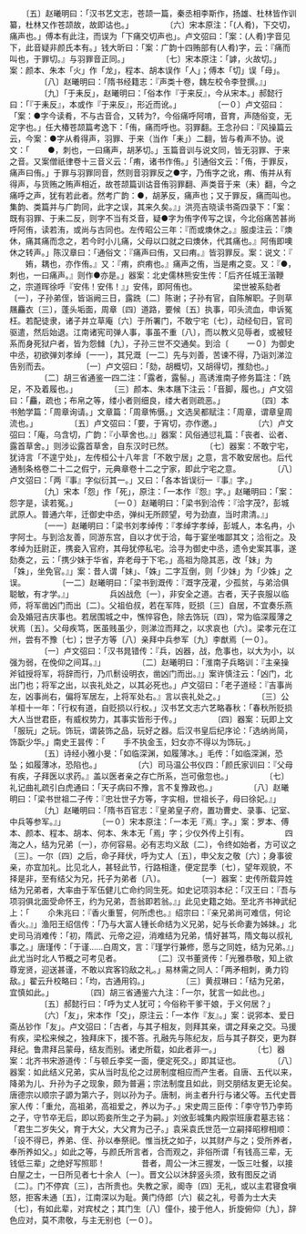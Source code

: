<!-- { "loadSidebar": true } -->
　　〔五〕赵曦明曰：「汉书艺文志，苍颉一篇，秦丞相李斯作，扬雄、杜林皆作训纂，杜林又作苍颉故，故即诂也。」
　　
　　〔六〕宋本原注：「(人肴)，下交切，痛声也。」傅本有此注，而误为「下痛交切声也」。卢文弨曰：「案：(人肴)字音见下，此音疑非颜氏本有。」钱大昕曰：「案：广韵十四贿部有(人肴)字，云：『痛而叫也，于罪切。』与羽罪音正同。」
　　
　　〔七〕宋本原注：「謼，火故切。」案：颜本、朱本「火」作「龙」，程本、胡本误作「人」；傅本「切」误「母」。
　　
　　〔八〕赵曦明曰：「隋书经籍志：『声类十卷，魏左校令李登撰。』」
　　
　　〔九〕「于耒反」，赵曦明曰：「俗本作『于来反』，今从宋本。」郝懿行曰：「『于耒反』，本或作『于来反』，形近而讹。」
　　
　　〔一０〕卢文弨曰：「案：●字今读肴，不与古音合，又转为?，今俗痛呼阿唷，音育，声随俗变，无定字也。」任大椿苍颉篇考逸下：「侑，痛而呼也。羽罪翻。王念孙曰：『风操篇云云，今案：●字从肴得声，羽罪、于来（当作「耒」）二翻，皆与肴声不协。说文：「
　　●，刺也，一曰痛声，胡茅切。」玉篇音训与说文同，皆无羽罪、于来之音。又案僧祇律卷十三音义云：「痏，诸书作侑。」引通俗文云：「侑，于罪反，痛声曰侑。」于罪与羽罪同音，然则音羽罪反之●字，乃侑字之讹，痏、侑并从有得声，与货贿之贿声相近，故苍颉篇训诂音侑羽罪翻、声类音于来（耒）翻，今之痛呼之声，犹有若此者。然考广韵：●，胡茅反，痛声也；又于罪反，痛而叫也。集韵、类篇并与广韵同，此字之误，其来久矣。』」洪亮吉晓读书斋四录下：「案：既有羽罪、于耒二反，则字不当有爻音，疑●字为侑字传写之误，今北俗痛苦甚尚呼阿侑，读若洧，或尚与古同也。左传昭公三年：『而或燠休之。』服虔注云：『燠休，痛其痛而念之，若今时小儿痛，父母以口就之曰燠休，代其痛也。』阿侑即噢休之转声。」陈汉章曰：「通俗文：『痛声曰侑，又曰痏。』皆羽罪反。案：说文：『
　　姷，耦也，亦作侑。』又：『痏，疻痏也。』痛声之侑，当是痏之变。又：『●，刺也，一曰痛声。』则作●亦是。」器案：北史儒林熊安生传：「后齐任城王湝鞭之，宗道晖徐呼『安伟！安伟！』」安伟，即阿侑也。
　　
　　梁世被系劾者〔一〕，子孙弟侄，皆诣阙三日，露跣〔二〕陈谢；子孙有官，自陈解职。子则草屩麤衣〔三〕，蓬头垢面，周章〔四〕道路，要候〔五〕执事，叩头流血，申诉冤枉。若配徒隶，诸子并立草庵〔六〕于所署门，不敢宁宅〔七〕，动经旬日，官司驱遣，然后始退。江南诸宪司弹人事，事虽不重〔八〕，而以教义见辱者，或被轻系而身死狱户者，皆为怨雠〔九〕，子孙三世不交通矣。到洽〔
　　一０〕为御史中丞，初欲弹刘孝绰〔一一〕，其兄溉〔一二〕先与刘善，苦谏不得，乃诣刘涕泣告别而去。
　　
　　〔一〕卢文弨曰：「劾，胡概切，又胡得切，推劾也。」
　　
　　〔二〕胡三省通鉴一四二注：「露者，露髻。」高诱淮南子修务篇注：「跣足，不及着履也。」
　　
　　〔三〕颜本、朱本屩下注云：「音脚，履也。」卢文弨曰：「麤，疏也；布帛之等，缕小者则细良，缕大者则疏恶。」
　　
　　〔四〕本书勉学篇：「周章询请。」文章篇：「周章怖慑。」文选吴都赋注：「周章，谓章皇周流也。」
　　
　　〔五〕卢文弨曰：「要，于宵切，亦作邀。」
　　
　　〔六〕卢文弨曰：「庵，乌含切，广韵：『小草舍也。』」器案：风俗通愆礼篇：「丧者、讼者、露首草舍。」则涉讼露首草舍，自东汉时已然。
　　
　　〔七〕器案：不敢宁宅，犹诗言「不遑宁处」，左传桓公十八年言「不敢宁居」之意，言不敢安居也。后代通制条格卷二十二之假宁，元典章卷十二之宁家，即此宁宅之意。
　　
　　〔八〕卢文弨曰：「两『事』字似衍其一。」又曰：「各本皆误衍一『事』字。」
　　
　　〔九〕宋本「怨」作「死」，原注：「一本作『怨』字。」赵曦明曰：「案：怨字是，读若冤。」
　　
　　〔一０〕赵曦明曰：「梁书到洽传：『洽字茂?，彭城武原人。普通六年，迁御史中丞，弹纠无所顾望，号为劲直，当时肃清。』」
　　
　　〔一一〕赵曦明曰：「梁书刘孝绰传：『孝绰字孝绰，彭城人，本名冉，小字阿士。与到洽友善，同游东宫，自以才优于洽，每于宴坐嗤鄙其文；洽衔之。及孝绰为廷尉正，携妾入官府，其母犹停私宅。洽寻为御史中丞，遗令史案其事，遂劾奏之，云：「携少妹于华省，弃老母于下宅。」高祖为隐其恶，改「妹」为「姝」，坐免官。』」案：昔人谓「妹」、「姝」二字互倒，则「少妹」为「少姝」之误。
　　
　　〔一二〕赵曦明曰：「梁书到溉传：『溉字茂灌，少孤贫，与弟洽俱聪敏，有才学。』」
　　
　　兵凶战危〔一〕，非安全之道。古者，天子丧服以临师，将军凿凶门而出〔二〕。父祖伯叔，若在军阵，贬损〔三〕自居，不宜奏乐燕会及婚冠吉庆事也。若居围城之中，憔悴容色，除去饰玩〔四〕，常为临深履薄之状焉〔五〕。父母疾笃，医虽贱虽少，则涕泣而拜之，以求哀也〔六〕。梁孝元在江州，尝有不豫〔七〕；世子方等〔八〕亲拜中兵参军〔九〕李猷焉〔一０〕。
　　
　　〔一〕卢文弨曰：「汉书晁错传：『兵，凶器，战，危事也，以大为小，以强为弱，在俛仰之间耳。』」
　　
　　〔二〕赵曦明曰：「淮南子兵略训：『主亲操斧钺授将军，将辞而行，乃爪鬋设明衣，凿凶门而出。』」案许慎注云：「凶门，北出门也；将军之出，以丧礼处之，以其必死也。」卢文弨曰：「老子道经：『吉事尚左，凶事尚右，偏将军居左，上将军处右。』言以丧礼处之。」
　　
　　〔三〕公羊桓十一年：「行权有道，自贬损以行权。」汉书艺文志六艺略春秋：「春秋所贬损大人当世君臣，有威权势力，其事实皆形于传。」
　　
　　〔四〕器案：玩即上文「服玩」之玩。饰玩，谓装饰之品，玩好之器。后汉书皇后纪序论：「选纳尚简，饰翫少华。」南史王昙传：「
　　手不执金玉，妇女亦不得以为饰玩。」
　　
　　〔五〕诗经小雅小旻：「如临深渊，如履薄冰。」毛传：「如临深渊，恐坠；如履薄冰，恐陷也。」
　　
　　〔六〕司马温公书仪四：「颜氏家训曰：『父母有疾，子拜医以求药。』盖以医者亲之存亡所系，岂可傲忽也。」
　　
　　〔七〕礼记曲礼疏引白虎通曰：「天子病曰不豫，言不复豫政也。」
　　
　　〔八〕赵曦明曰：「梁书世祖二子传：『忠壮世子方等，字实相，世祖长子，母曰徐妃。』」
　　
　　〔九〕赵曦明曰：「隋书百官志：『皇弟皇子府，置功曹史、录事、记室、中兵等参军。』」
　　
　　〔一０〕宋本原注：「一本无『焉』字。」案：罗本、傅本、颜本、程本、胡本、何本、朱本无「焉」字；少仪外传上引有。
　　
　　四海之人，结为兄弟〔一〕，亦何容易。必有志均义敌〔二〕，令终如始者，方可议之〔三〕。一尔〔四〕之后，命子拜伏，呼为丈人〔五〕，申父友之敬〔六〕；身事彼亲，亦宜加礼。比见北人，甚轻此节，行路相逢，便定昆季〔七〕，望年观貌，不择是非，至有结父为兄，托子为弟者〔八〕。
　　
　　〔一〕器案：史传所载异姓结为兄弟者，大率由于军伍健儿亡命约同生死。如史记项羽本纪：「汉王曰：『吾与项羽俱北面受命怀王，约为兄弟，吾翁即若翁。』」此见史籍之始。至北齐书神武纪上：「
　　尒朱兆曰：『香火重誓，何所虑也。』绍宗曰：『亲兄弟尚可难信，何论香火。』」渔阳王绍信传：「乃与大富人锺长命结为义兄弟，妃与长命妻为姊妹。」北史司马消难传：「初，隋武、元帝之迎，消难结为兄弟，情好甚笃，隋文每以叔礼事之。」唐瑾传：「于谨……白周文，言：『瑾学行兼修，愿与之同姓，结为兄弟。』」此尤当时北人节概之可考见者。
　　
　　〔二〕汉书董贤传：「光雅恭敬，知上欲尊宠贤，迎送甚谨，不敢以宾客钧敌之礼。」易林需之同人：「两矛相刺，勇力钧敌。」翟云升校略曰：「均，古通用钧。」
　　
　　〔三〕黄叔琳曰：「结为兄弟，宜慎如此。」
　　
　　〔四〕胡三省通鉴六九注：「一尔，犹言一如此也。」
　　
　　〔五〕郝懿行曰：「呼为丈人犹可；今俗称干爹干娘，于义何居？」
　　
　　〔六〕「友」，宋本作「交」，原注云：「一本作『友』。」案：说郛本、爱日斋丛钞作「友」。卢文弨曰：「古者，与其子相友，则拜其亲，谓之拜亲之交。马援有疾，梁松来候之，独拜床下，援不答。孔融先与陈纪友，后与其子群交，更为群拜纪。鲁肃拜吕蒙母，结友而别。诸史所载，如此者非一。」
　　
　　〔七〕器案：北齐书宋游道传：「与顿丘李奖一面，便定死交。」即其证也。
　　
　　〔八〕器案：如此结义兄弟，实从当时乱伦之过房制度相应而产生者。自唐、五代以来，降弟为儿、升孙为子之现象，颇为普遍；宗法制度且如此，则交朋结友更无论矣。唐德宗以顺宗子謜为第六子，则以孙为子。唐制，尚主者升行与诸父等。五代史晋家人传：「重允，高祖弟，高祖爱之，养以为子。」宋史周三臣传：「李守节乃李筠之子，守节卒无后，即以筠妾所生之子为嗣。」刘攽彭城集内殿崇班康君墓志铭：「君生二岁失父，育于大父，大父育为己子。」袁采袁氏世范一立嗣择昭穆相顺：「设不得已，养弟、侄、孙以奉祭祀。惟当抚之如子，以其财产与之；受所养者，奉所养如父。」如此之等，与颜氏所言者，合而观之，非俗所谓「有钱高三辈，无钱低三辈」之绝好写照耶！
　　
　　昔者，周公一沐三握发，一饭三吐餐，以接白屋之士，一日所见者七十余人〔一〕。晋文公以沐辞竖头须，致有图反之诮〔二〕。门不停宾〔三〕，古所贵也。失教之家，阍寺〔四〕无礼，或以主君寝食嗔怒，拒客未通〔五〕，江南深以为耻。黄门侍郎〔六〕裴之礼，号善为士大夫〔七〕，有如此辈，对宾杖之；其门生〔八〕僮仆，接于他人，折旋俯仰〔九〕，辞色应对，莫不肃敬，与主无别也〔一０〕。
　　
